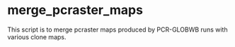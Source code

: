 # merge_pcraster_maps
This script is to merge pcraster maps produced by PCR-GLOBWB runs with various clone maps. 
